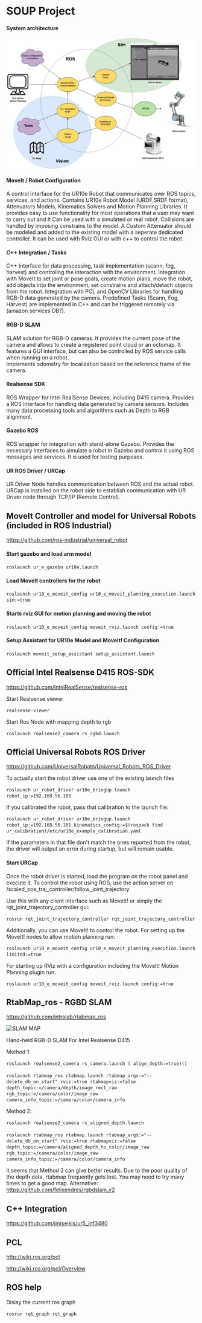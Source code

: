 # SOUP Project

#### System architecture

![ROS_Diagram](/images/ros_diagram.png)

#### MoveIt / Robot Configuration
A control interface for the UR10e Robot that communicates over ROS topics, services, and actions. Contains UR10e Robot Model (URDF,SRDF format), Attenuators Models, Kinematics Solvers and Motion Planning Libraries. It provides easy to use functionality for most operations that a user may want to carry out and It Can be used with a simulated or real robot. Collisions are handled by imposing constrains to the model. A Custom Attenuator should be modeled and added to the existing model with a seperate dedicated controller. It can be used with Rviz GUI or with c++ to control the robot.
  
#### C++ Integration / Tasks
C++ Interface for data processing, task implementation (scann, fog, harvest) and controling the interaction with the environment. Integration with MoveIt to set joint or pose goals, create motion plans, move the robot, add objects into the environment, set constrains and attach/detach objects from the robot. Integration with PCL and OpenCV Libraries for handling RGB-D data generated by the camera. Predefined Tasks (Scann, Fog, Harvest) are implemented in C++ and can be triggered remotely via (amazon services DB?).

#### RGB-D SLAM 
SLAM solution for RGB-D cameras. It provides the current pose of the camera and allows to create a registered point cloud or an octomap. It features a GUI interface, but can also be controlled by ROS service calls when running on a robot.      
Implements odometry for localization based on the reference frame of the camera. 

#### Realsense SDK 
ROS Wrapper for Intel RealSense Devices, including D415 camera. Provides a ROS interface for handling data generated by camera sensors. Includes many data processing tools and algorithms such as Depth to RGB alignment.  

#### Gazebo ROS
ROS wrapper for integration with stand-alone Gazebo. Provides the necessary interfaces to simulate a robot in Gazebo and control it using ROS messages and services. It is used for testing purposes.

#### UR ROS Driver / URCap
UR Driver Node handles communication between ROS and the actual robot. URCap is installed on the robot side to establish communication with UR Driver node through TCP/IP (Remote Control).  




## MoveIt Controller and model for Universal Robots (included in ROS Industrial)
https://github.com/ros-industrial/universal_robot

#### Start gazebo and load arm model

    roslaunch ur_e_gazebo ur10e.launch

#### Load MoveIt controllers for the robot

    roslaunch ur10_e_moveit_config ur10_e_moveit_planning_execution.launch sim:=true

#### Starts rviz GUI for motion planning and moving the robot

    roslaunch ur10_e_moveit_config moveit_rviz.launch config:=true

#### Setup Assistant for UR10e Model and MoveIt! Configuration

    roslaunch moveit_setup_assistant setup_assistant.launch


## Official Intel Realsense D415 ROS-SDK 
https://github.com/IntelRealSense/realsense-ros

Start Realsense viewer
    
    realsense-viewer

Start Ros Node with mapping depth to rgb
    
    roslaunch realsense2_camera rs_rgbd.launch


## Official Universal Robots ROS Driver
https://github.com/UniversalRobots/Universal_Robots_ROS_Driver

To actually start the robot driver use one of the existing launch files

    roslaunch ur_robot_driver ur10e_bringup.launch robot_ip:=192.168.56.101

If you calibrated the robot, pass that calibration to the launch file:

    roslaunch ur_robot_driver ur10e_bringup.launch robot_ip:=192.168.56.101 kinematics_config:=$(rospack find ur_calibration)/etc/ur10e_example_calibration.yaml

If the parameters in that file don't match the ones reported from the robot, the driver will output an error during startup, but will remain usable.

#### Start URCap
Once the robot driver is started, load the program on the robot panel and execute it. 
To control the robot using ROS, use the action server on /scaled_pos_traj_controller/follow_joint_trajectory

Use this with any client interface such as MoveIt! or simply the rqt_joint_trajectory_controller gui:

    rosrun rqt_joint_trajectory_controller rqt_joint_trajectory_controller

Additionally, you can use MoveIt! to control the robot. For setting up the MoveIt! nodes to allow motion planning run:

    roslaunch ur10_e_moveit_config ur10_e_moveit_planning_execution.launch limited:=true

For starting up RViz with a configuration including the MoveIt! Motion Planning plugin run:

    roslaunch ur10_e_moveit_config moveit_rviz.launch config:=true



## RtabMap_ros - RGBD SLAM
https://github.com/introlab/rtabmap_ros

![SLAM MAP](/images/os_tracking_results.gif)


Hand-held RGB-D SLAM For Intel Realsense D415 

Method 1:
    
    roslaunch realsense2_camera rs_camera.launch ( align_depth:=true)()
    
    roslaunch rtabmap_ros rtabmap.launch rtabmap_args:="--delete_db_on_start" rviz:=true rtabmapviz:=false     depth_topic:=/camera/depth/image_rect_raw rgb_topic:=/camera/color/image_raw camera_info_topic:=/camera/color/camera_info

Method 2:

    roslaunch realsense2_camera rs_aligned_depth.launch

    roslaunch rtabmap_ros rtabmap.launch rtabmap_args:="--delete_db_on_start" rviz:=true rtabmapviz:=false depth_topic:=/camera/aligned_depth_to_color/image_raw rgb_topic:=/camera/color/image_raw camera_info_topic:=/camera/color/camera_info

It seems that Method 2 can give better results. Due to the poor quality of the depth data, rtabmap frequently gets lost. You may need to try many times to get a good map.
Alternative: https://github.com/felixendres/rgbdslam_v2


## C++ Integration
https://github.com/jmiseikis/ur5_inf3480


## PCL
http://wiki.ros.org/pcl

http://wiki.ros.org/pcl/Overview




## ROS help
Dislay the current ros graph

    rosrun rqt_graph rqt_graph




